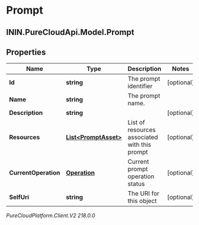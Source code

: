 # Prompt

## ININ.PureCloudApi.Model.Prompt

## Properties

|Name | Type | Description | Notes|
|------------ | ------------- | ------------- | -------------|
| **Id** | **string** | The prompt identifier | [optional] |
| **Name** | **string** | The prompt name. | |
| **Description** | **string** |  | [optional] |
| **Resources** | [**List&lt;PromptAsset&gt;**](PromptAsset) | List of resources associated with this prompt | [optional] |
| **CurrentOperation** | [**Operation**](Operation) | Current prompt operation status | [optional] |
| **SelfUri** | **string** | The URI for this object | [optional] |



_PureCloudPlatform.Client.V2 218.0.0_
